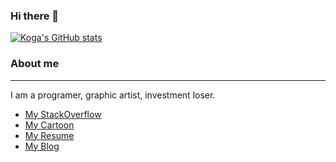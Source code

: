 ### Hi there 👋
[![Koga's GitHub stats](https://github-readme-stats.vercel.app/api?username=TsaiKoga&show_icons=true&theme=tokyonight)](https://github.com/anuraghazra/github-readme-stats)

### About me
---
I am a programer, graphic artist, investment loser.

- [My StackOverflow](https://stackoverflow.com/users/2873052/tsaikoga)
- [My Cartoon](https://koga.mirror.xyz)
- [My Resume](https://tsaikoga.github.io/MyResume)
- [My Blog](https://tsaikoga.github.io)

<!--
**TsaiKoga/TsaiKoga** is a ✨ _special_ ✨ repository because its `README.md` (this file) appears on your GitHub profile.


Here are some ideas to get you started:

- 🔭 I’m currently working on ...
- 🌱 I’m currently learning ...
- 👯 I’m looking to collaborate on ...
- 🤔 I’m looking for help with ...
- 💬 Ask me about ...
- 📫 How to reach me: ...
- 😄 Pronouns: ...
- ⚡ Fun fact: ...
-->
